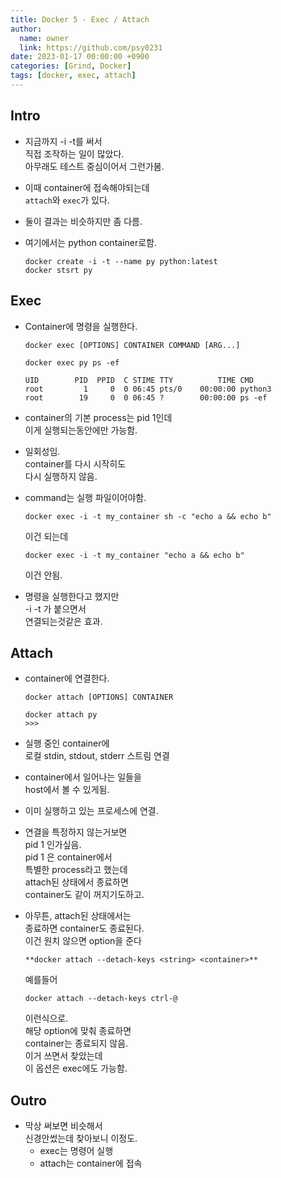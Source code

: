 ```yaml
---
title: Docker 5 - Exec / Attach
author:
  name: owner
  link: https://github.com/psy0231
date: 2023-01-17 00:00:00 +0900
categories: [Grind, Docker]
tags: [docker, exec, attach]
---
```


## Intro

- 지금까지 -i -t를 써서  
직접 조작하는 일이 많았다.  
아무래도 테스트 중심이어서 그런가봄.
- 이때 container에 접속해야되는데  
`attach`와 `exec`가 있다.
- 둘이 결과는 비슷하지만 좀 다름.
- 여기에서는 python container로함.
  
  ```docker
  docker create -i -t --name py python:latest
  docker stsrt py
  ```
    

## Exec

- Container에 명령을 실행한다.
  
  ```docker
  docker exec [OPTIONS] CONTAINER COMMAND [ARG...]
  ```
  
  ```docker
  docker exec py ps -ef
  
  UID        PID  PPID  C STIME TTY          TIME CMD    
  root         1     0  0 06:45 pts/0    00:00:00 python3
  root        19     0  0 06:45 ?        00:00:00 ps -ef
  ```
  
- container의 기본 process는 pid 1인데  
이게 실행되는동안에만 가능함.
- 일회성임.  
container를 다시 시작히도  
다시 실행하지 않음.
- command는 실행 파일이어야함.
  
  ```docker
  docker exec -i -t my_container sh -c "echo a && echo b"
  ```
  
  이건 되는데 
  
  ```docker
  docker exec -i -t my_container "echo a && echo b"
  ```
  
  이건 안됨.
    
- 명령을 실행한다고 했지만  
-i -t 가 붙으면서  
연결되는것같은 효과.

## Attach

- container에 연결한다.
  
  ```docker
  docker attach [OPTIONS] CONTAINER
  ```
  
  ```docker
  docker attach py
  >>>
  ```
  
- 실행 중인 container에  
로컬 stdin, stdout, stderr 스트림 연결
- container에서 일어나는 일들을  
host에서 볼 수 있게됨.
- 이미 실행하고 있는 프로세스에 연결.
- 연결을 특정하지 않는거보면  
pid 1 인가싶음.  
pid 1 은 container에서  
특별한 process라고 했는데  
attach된 상태에서 종료하면  
container도 같이 꺼지기도하고.
- 아무튼, attach된 상태에서는  
종료하면 container도 종료된다.  
이건 원치 않으면 option을 준다
  
  ```docker
  **docker attach --detach-keys <string> <container>**
  ```
  
  예를들어
  
  ```docker
  docker attach --detach-keys ctrl-@
  ```
  
  이런식으로.  
  해당 option에 맞춰 종료하면  
  container는 종료되지 않음.   
  이거 쓰면서 찾았는데  
  이 옵션은 exec에도 가능함.
  

## Outro

- 막상 써보면 비슷해서  
신경안썼는데  찾아보니 이정도.
  - exec는 명령어 실행
  - attach는 container에 접속